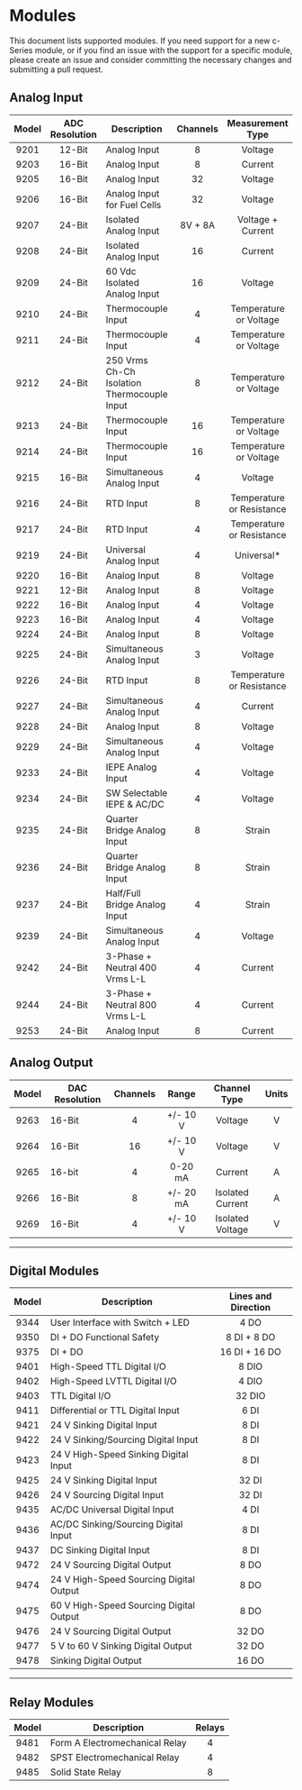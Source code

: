 # Modules

This document lists supported modules. If you need support for a new c-Series module, or if you find an issue with the support for a specific module, please create an issue and consider committing the necessary changes and submitting a pull request. 

## Analog Input
| Model | ADC Resolution | Description | Channels | Measurement Type | Units |
|:---:|:---:|---|:---:|:---:|:---:|
| 9201 | 12-Bit | Analog Input | 8 | Voltage | V |
| 9203 | 16-Bit | Analog Input | 8 | Current | A |
| 9205 | 16-Bit | Analog Input | 32 | Voltage | V |
| 9206 | 16-Bit | Analog Input for Fuel Cells | 32 | Voltage | V |
| 9207 | 24-Bit | Isolated Analog Input | 8V + 8A | Voltage + Current | V , A |
| 9208 | 24-Bit | Isolated Analog Input | 16 | Current | A |
| 9209 | 24-Bit | 60 Vdc Isolated Analog Input | 16 | Voltage | V |
| 9210 | 24-Bit | Thermocouple Input | 4 | Temperature or Voltage | Custom |
| 9211 | 24-Bit | Thermocouple Input | 4 | Temperature or Voltage | Custom |
| 9212 | 24-Bit | 250 Vrms Ch-Ch Isolation Thermocouple Input | 8 | Temperature or Voltage | Custom |
| 9213 | 24-Bit | Thermocouple Input | 16 | Temperature or Voltage | Custom |
| 9214 | 24-Bit | Thermocouple Input | 16 | Temperature or Voltage | Custom |
| 9215 | 16-Bit | Simultaneous Analog Input | 4 | Voltage | V |
| 9216 | 24-Bit | RTD Input | 8 | Temperature or Resistance | Custom |
| 9217 | 24-Bit | RTD Input | 4 | Temperature or Resistance | Custom |
| 9219 | 24-Bit | Universal Analog Input | 4 | Universal* | Custom |
| 9220 | 16-Bit | Analog Input | 8 | Voltage | V |
| 9221 | 12-Bit | Analog Input | 8 | Voltage | V |
| 9222 | 16-Bit | Analog Input | 4 | Voltage | V |
| 9223 | 16-Bit | Analog Input | 4 | Voltage | V |
| 9224 | 24-Bit | Analog Input | 8 | Voltage | V |
| 9225 | 24-Bit | Simultaneous Analog Input | 3 | Voltage | V |
| 9226 | 24-Bit | RTD Input | 8 | Temperature or Resistance | Custom |
| 9227 | 24-Bit | Simultaneous Analog Input | 4 | Current | A |
| 9228 | 24-Bit | Analog Input | 8 | Voltage | V |
| 9229 | 24-Bit | Simultaneous Analog Input | 4 | Voltage | V |
| 9233 | 24-Bit | IEPE Analog Input | 4 | Voltage | V |
| 9234 | 24-Bit | SW Selectable IEPE & AC/DC | 4 | Voltage | V |
| 9235 | 24-Bit | Quarter Bridge Analog Input | 8 | Strain | V/V |
| 9236 | 24-Bit | Quarter Bridge Analog Input | 8 | Strain | V/V |
| 9237 | 24-Bit | Half/Full Bridge Analog Input | 4 | Strain | V/V |
| 9239 | 24-Bit | Simultaneous Analog Input | 4 | Voltage | V |
| 9242 | 24-Bit | 3-Phase + Neutral 400 Vrms L-L | 4 | Current | A |
| 9244 | 24-Bit | 3-Phase + Neutral 800 Vrms L-L | 4 | Current | A |
| 9253 | 24-Bit | Analog Input | 8 | Current | A |

## Analog Output
| Model | DAC Resolution | Channels | Range | Channel Type | Units |
|:---:|---|:---:|:---:|:---:|:---:|
| 9263 | 16-Bit | 4 | +/- 10 V | Voltage | V |
| 9264 | 16-Bit | 16 | +/- 10 V | Voltage | V |
| 9265 | 16-bit | 4 | 0-20 mA | Current | A |
| 9266 | 16-Bit | 8 | +/- 20 mA | Isolated Current | A |
| 9269 | 16-Bit | 4 | +/- 10 V | Isolated Voltage | V |

***

## Digital Modules
| Model | Description | Lines and Direction |
|:---:|---|:---:|
| 9344 | User Interface with Switch + LED | 4 DO |
| 9350 | DI + DO Functional Safety | 8 DI + 8 DO |
| 9375 | DI + DO | 16 DI + 16 DO |
| 9401 | High-Speed TTL Digital I/O | 8 DIO |
| 9402 | High-Speed LVTTL Digital I/O | 4 DIO |
| 9403 | TTL Digital I/O | 32 DIO |
| 9411 | Differential or TTL Digital Input | 6 DI |
| 9421 | 24 V Sinking Digital Input | 8 DI |
| 9422 | 24 V Sinking/Sourcing Digital Input | 8 DI |
| 9423 | 24 V High-Speed Sinking Digital Input | 8 DI |
| 9425 | 24 V Sinking Digital Input | 32 DI |
| 9426 | 24 V Sourcing Digital Input | 32 DI |
| 9435 | AC/DC Universal Digital Input | 4 DI |
| 9436 | AC/DC Sinking/Sourcing Digital Input | 8 DI |
| 9437 | DC Sinking Digital Input | 8 DI |
| 9472 | 24 V Sourcing Digital Output | 8 DO |
| 9474 | 24 V High-Speed Sourcing Digital Output | 8 DO |
| 9475 | 60 V High-Speed Sourcing Digital Output | 8 DO |
| 9476 | 24 V Sourcing Digital Output | 32 DO |
| 9477 | 5 V to 60 V Sinking Digital Output | 32 DO |
| 9478 | Sinking Digital Output | 16 DO |

***

## Relay Modules
| Model | Description | Relays |
|:---:|---|:---:|
| 9481 | Form A Electromechanical Relay | 4 |
| 9482 | SPST Electromechanical Relay | 4 |
| 9485 | Solid State Relay | 8 |
